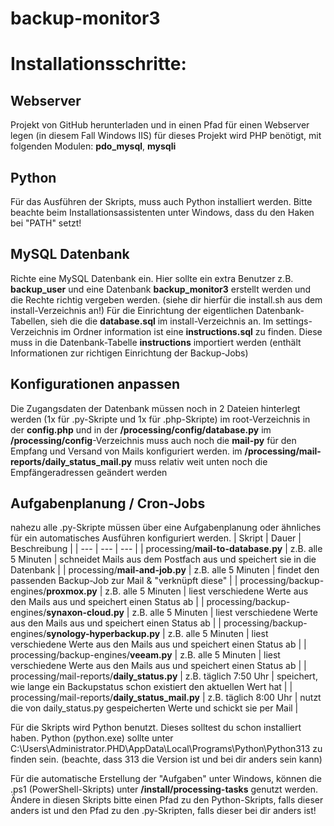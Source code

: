 # backup-monitor3



# Installationsschritte:

## Webserver
Projekt von GitHub herunterladen und in einen Pfad für einen Webserver legen (in diesem Fall Windows IIS)
für dieses Projekt wird PHP benötigt, mit folgenden Modulen: **pdo_mysql**, **mysqli**

## Python
Für das Ausführen der Skripts, muss auch Python installiert werden.
Bitte beachte beim Installationsassistenten unter Windows, dass du den Haken bei "PATH" setzt!

## MySQL Datenbank
Richte eine MySQL Datenbank ein. 
Hier sollte ein extra Benutzer z.B. **backup_user** und eine Datenbank **backup_monitor3** erstellt werden und die Rechte richtig vergeben werden.
(siehe dir hierfür die install.sh aus dem install-Verzeichnis an!)
Für die Einrichtung der eigentlichen Datenbank-Tabellen, sieh die die **database.sql** im install-Verzeichnis an.
Im settings-Verzeichnis im Ordner information ist eine **instructions.sql** zu finden. Diese muss in die Datenbank-Tabelle **instructions** importiert werden (enthält Informationen zur richtigen Einrichtung der Backup-Jobs)

## Konfigurationen anpassen
Die Zugangsdaten der Datenbank müssen noch in 2 Dateien hinterlegt werden (1x für .py-Skripte und 1x für .php-Skripte)
im root-Verzeichnis in der **config.php** und in der **/processing/config/database.py**
im **/processing/config**-Verzeichnis muss auch noch die **mail-py** für den Empfang und Versand von Mails konfiguriert werden.
im **/processing/mail-reports/daily_status_mail.py** muss relativ weit unten noch die Empfängeradressen geändert werden

## Aufgabenplanung / Cron-Jobs
nahezu alle .py-Skripte müssen über eine Aufgabenplanung oder ähnliches für ein automatisches Ausführen konfiguriert werden.
| Skript | Dauer | Beschreibung |
| --- | --- | --- |
| processing/**mail-to-database.py** | z.B. alle 5 Minuten | schneidet Mails aus dem Postfach aus und speichert sie in die Datenbank |
| processing/**mail-and-job.py** | z.B. alle 5 Minuten | findet den passenden Backup-Job zur Mail & "verknüpft diese" |
| processing/backup-engines/**proxmox.py** | z.B. alle 5 Minuten | liest verschiedene Werte aus den Mails aus und speichert einen Status ab |
| processing/backup-engines/**synaxon-cloud.py** | z.B. alle 5 Minuten | liest verschiedene Werte aus den Mails aus und speichert einen Status ab |
| processing/backup-engines/**synology-hyperbackup.py** | z.B. alle 5 Minuten | liest verschiedene Werte aus den Mails aus und speichert einen Status ab |
| processing/backup-engines/**veeam.py** | z.B. alle 5 Minuten | liest verschiedene Werte aus den Mails aus und speichert einen Status ab |
| processing/mail-reports/**daily_status.py** | z.B. täglich 7:50 Uhr | speichert, wie lange ein Backupstatus schon existiert den aktuellen Wert hat |
| processing/mail-reports/**daily_status_mail.py** | z.B. täglich 8:00 Uhr | nutzt die von daily_status.py gespeicherten Werte und schickt sie per Mail |

Für die Skripts wird Python benutzt. Dieses solltest du schon installiert haben.
Python (python.exe) sollte unter C:\Users\Administrator.PHD\AppData\Local\Programs\Python\Python313 zu finden sein. (beachte, dass 313 die Version ist und bei dir anders sein kann)

Für die automatische Erstellung der "Aufgaben" unter Windows, können die .ps1 (PowerShell-Skripts) unter **/install/processing-tasks** genutzt werden.
Ändere in diesen Skripts bitte einen Pfad zu den Python-Skripts, falls dieser anders ist und den Pfad zu den .py-Skripten, falls dieser bei dir anders ist!